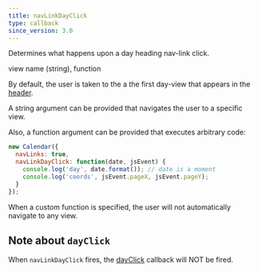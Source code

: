 ```yaml
---
title: navLinkDayClick
type: callback
since_version: 3.0
---
```


Determines what happens upon a day heading nav-link click.

<div class='spec' markdown='1'>
view name (string), function
</div>

By default, the user is taken to the a the first day-view that appears in the [header](header).

A string argument can be provided that navigates the user to a specific view.

Also, a function argument can be provided that executes arbitrary code:

```js
new Calendar({
  navLinks: true,
  navLinkDayClick: function(date, jsEvent) {
    console.log('day', date.format()); // date is a moment
    console.log('coords', jsEvent.pageX, jsEvent.pageY);
  }
});
```

When a custom function is specified, the user will not automatically navigate to any view.


## Note about `dayClick`

When `navLinkDayClick` fires, the [dayClick](dayClick) callback will NOT be fired.
